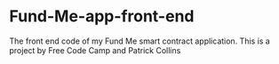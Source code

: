 # Fund-Me-app-front-end
The front end code of my Fund Me smart contract application. This is a project by Free Code Camp and Patrick Collins
